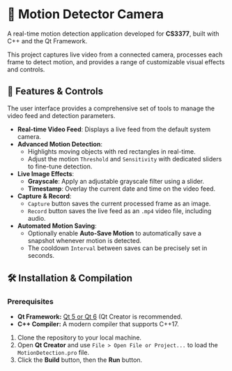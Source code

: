 # 📸 Motion Detector Camera

A real-time motion detection application developed for **CS3377**, built with C++ and the Qt Framework.

This project captures live video from a connected camera, processes each frame to detect motion, and provides a range of customizable visual effects and controls.

## 🚀 Features & Controls

The user interface provides a comprehensive set of tools to manage the video feed and detection parameters.

*   **Real-time Video Feed**: Displays a live feed from the default system camera.
*   **Advanced Motion Detection**:
    *   Highlights moving objects with red rectangles in real-time.
    *   Adjust the motion `Threshold` and `Sensitivity` with dedicated sliders to fine-tune detection.
*   **Live Image Effects**:
    *   **Grayscale**: Apply an adjustable grayscale filter using a slider.
    *   **Timestamp**: Overlay the current date and time on the video feed.
*   **Capture & Record**:
    *   `Capture` button saves the current processed frame as an image.
    *   `Record` button saves the live feed as an `.mp4` video file, including audio.
*   **Automated Motion Saving**:
    *   Optionally enable **Auto-Save Motion** to automatically save a snapshot whenever motion is detected.
    *   The cooldown `Interval` between saves can be precisely set in seconds.

## 🛠️ Installation & Compilation

### Prerequisites
*   **Qt Framework:** [Qt 5 or Qt 6](https://www.qt.io/download) (Qt Creator is recommended.
*   **C++ Compiler:** A modern compiler that supports C++17.

1.  Clone the repository to your local machine.
2.  Open **Qt Creator** and use `File > Open File or Project...` to load the `MotionDetection.pro` file.
4.  Click the **Build** button, then the **Run** button.
